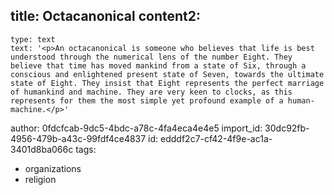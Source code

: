 title: Octacanonical
content2:
  -
    type: text
    text: '<p>An octacanonical is someone who believes that life is best understood through the numerical lens of the number Eight. They believe that time has moved mankind from a state of Six, through a conscious and enlightened present state of Seven, towards the ultimate state of Eight. They insist that Eight represents the perfect marriage of humankind and machine. They are very keen to clocks, as this represents for them the most simple yet profound example of a human-machine.</p>'
author: 0fdcfcab-9dc5-4bdc-a78c-4fa4eca4e4e5
import_id: 30dc92fb-4956-479b-a43c-99fdf4ce4837
id: edddf2c7-cf42-4f9e-ac1a-3401d8ba066c
tags:
  - organizations
  - religion
